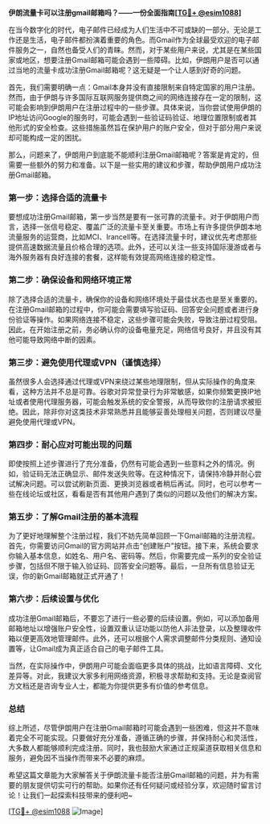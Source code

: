 **伊朗流量卡可以注册gmail邮箱吗？——一份全面指南[[TG💪+ @esim1088](https://t.me/s/esim1088)]**

在当今数字化的时代，电子邮件已经成为人们生活中不可或缺的一部分。无论是工作还是生活，电子邮件都扮演着重要的角色。而Gmail作为全球最受欢迎的电子邮件服务之一，自然也备受人们的青睐。然而，对于某些用户来说，尤其是在某些国家或地区，想要注册Gmail邮箱可能会遇到一些障碍。比如，伊朗用户是否可以通过当地的流量卡成功注册Gmail邮箱呢？这无疑是一个让人感到好奇的问题。

首先，我们需要明确一点：Gmail本身并没有直接限制来自特定国家的用户注册。然而，由于伊朗与许多国际互联网服务提供商之间的网络连接存在一定的限制，这可能会影响到伊朗用户在注册过程中的一些步骤。具体来说，当你尝试使用伊朗的IP地址访问Google的服务时，可能会遇到一些验证码验证、地理位置限制或者其他形式的安全检查。这些措施虽然旨在保护用户的账户安全，但对于部分用户来说却可能构成一定的困扰。

那么，问题来了，伊朗用户到底能不能顺利注册Gmail邮箱呢？答案是肯定的，但需要一些额外的努力和准备。以下是一些实用的建议和步骤，帮助伊朗用户成功注册Gmail邮箱。

### **第一步：选择合适的流量卡**

要想成功注册Gmail邮箱，第一步当然是要有一张可靠的流量卡。对于伊朗用户而言，选择一张信号稳定、覆盖广泛的流量卡至关重要。市场上有许多提供伊朗本地流量服务的运营商，比如MCI、Irancell等。在选择流量卡时，建议优先考虑那些提供高速数据流量且价格合理的选项。此外，还可以关注一些支持国际漫游或者与海外服务器有良好连接的套餐，这样能有效提高网络连接的稳定性。

### **第二步：确保设备和网络环境正常**

除了选择合适的流量卡，确保你的设备和网络环境处于最佳状态也是至关重要的。在注册Gmail邮箱的过程中，你可能会需要填写验证码、回答安全问题或者进行身份验证等操作。如果网络连接不稳定，这些步骤可能会失败，导致注册过程受阻。因此，在开始注册之前，务必确认你的设备电量充足，网络信号良好，并且没有其他可能导致网络中断的因素。

### **第三步：避免使用代理或VPN（谨慎选择）**

虽然很多人会选择通过代理或VPN来绕过某些地理限制，但从实际操作的角度来看，这种方法并不总是可靠。谷歌对异常登录行为非常敏感，如果你频繁更换IP地址或者使用代理服务器，可能会触发系统的安全警报，从而导致你的注册请求被拒绝。因此，除非你对这类技术非常熟悉并且能够妥善处理相关问题，否则建议尽量避免使用代理或VPN。

### **第四步：耐心应对可能出现的问题**

即使按照上述步骤进行了充分准备，仍然有可能会遇到一些意料之外的情况。例如，验证码无法正确显示、邮件发送失败等。在这种情况下，请保持冷静并耐心尝试解决问题。可以尝试刷新页面、更换浏览器或者稍后再试。同时，也可以参考一些在线论坛或社区，看看是否有其他用户遇到了类似的问题以及他们的解决方案。

### **第五步：了解Gmail注册的基本流程**

为了更好地理解整个注册过程，我们不妨先简单回顾一下Gmail邮箱的注册流程。首先，你需要访问Gmail的官方网站并点击“创建账户”按钮。接下来，系统会要求你输入基本信息，如姓名、用户名、密码等。然后，你需要完成一系列的安全验证步骤，包括但不限于输入验证码、回答安全问题等。最后，一旦所有信息验证无误，你的新Gmail邮箱就正式开通了！

### **第六步：后续设置与优化**

成功注册Gmail邮箱后，不要忘了进行一些必要的后续设置。例如，可以添加备用邮箱地址以增强账户安全性，设置双重认证功能以防他人非法登录，以及整理收件箱以便更高效地管理邮件。此外，还可以根据个人需求调整邮件分类规则、通知设置等，让Gmail成为真正适合自己的电子邮件工具。

当然，在实际操作中，伊朗用户可能会面临更多具体的挑战，比如语言障碍、文化差异等。对此，我建议大家多利用网络资源，积极寻求帮助和支持。无论是查阅官方文档还是咨询专业人士，都能为你提供更多有价值的参考信息。

### **总结**

综上所述，尽管伊朗用户在注册Gmail邮箱时可能会遇到一些困难，但这并不意味着完全不可能实现。只要做好充分准备，遵循正确的步骤，并保持耐心和灵活性，大多数人都能够顺利完成注册。同时，我也鼓励大家通过正规渠道获取相关信息和服务，避免因不当操作而带来不必要的麻烦。

希望这篇文章能为大家解答关于伊朗流量卡能否注册Gmail邮箱的问题，并为有需要的朋友提供切实可行的帮助。如果你还有任何疑问或经验分享，欢迎随时留言讨论！让我们一起探索科技带来的便利吧~

[[TG💪+ @esim1088](https://t.me/s/esim1088) ![Image](https://i.postimg.cc/4NQfJmqS/Snipaste-2025-05-13-00-14-12.png)]